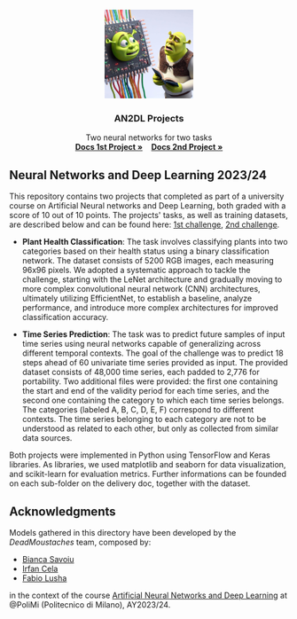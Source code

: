 <!-- PROJECT LOGO -->
<br />
<div align="center">
  <a href="https://github.com/othneildrew/Best-README-Template">
    <img src="images/logo_shrek.jpeg" alt="Logo" width="160" height="160">
  </a>

  <h3 align="center">AN2DL Projects</h3>

  <p align="center">
    Two neural networks for two tasks
    <br />
    <a href="https://github.com/AlessandroCogollo/AN2DL-Challenges-2023/blob/main/1st%20challenge/Report%20-%20Final%20Version.pdf"><strong>Docs 1st Project »</strong></a>&nbsp;&nbsp;&nbsp;&nbsp;<a href="https://github.com/othneildrew/Best-README-Template](https://github.com/AlessandroCogollo/AN2DL-Challenges-2023/blob/main/2nd%20challenge/Report.pdf)"><strong>Docs 2nd Project »</strong></a>
    <br />
    
  </p>
</div>

<!-- ABOUT THE PROJECT -->
## Neural Networks and Deep Learning 2023/24

This repository contains two projects that completed as part of a university course on Artificial Neural networks and Deep Learning, both graded with a score of 10 out of 10 points. The projects' tasks, as well as training datasets, are described below and can be found here: [1st challenge](https://codalab.lisn.upsaclay.fr/competitions/16514), [2nd challenge](https://codalab.lisn.upsaclay.fr/competitions/16514).

- **Plant Health Classification**: The task involves classifying plants into two categories based on their health status using a binary classification network. The dataset consists of 5200 RGB images, each measuring 96x96 pixels. We adopted a systematic approach to tackle the challenge, starting with the LeNet architecture and gradually moving to more complex convolutional neural network (CNN) architectures, ultimately utilizing EfficientNet, to establish a baseline, analyze performance, and introduce more complex architectures for improved classification accuracy.

- **Time Series Prediction**: The task was to predict future samples of input time series using neural networks capable of generalizing across different temporal contexts. The goal of the challenge was to predict 18 steps ahead of 60 univariate time series provided as input. The provided dataset consists of 48,000 time series, each padded to 2,776 for portability. Two additional files were provided: the first one containing the start and end of the validity period for each time series, and the second one containing the category to which each time series belongs. The categories (labeled A, B, C, D, E, F) correspond to different contexts. The time series belonging to each category are not to be understood as related to each other, but only as collected from similar data sources.

Both projects were implemented in Python using TensorFlow and Keras libraries. As libraries, we used matplotlib and seaborn for data visualization, and scikit-learn for evaluation metrics. Further informations can be founded on each sub-folder on the delivery doc, together with the dataset.

<!-- ACKNOWLEDGMENTS -->
## Acknowledgments

Models gathered in this directory have been developed by the *DeadMoustaches* team, composed by:

* [Bianca Savoiu](https://github.com/BiancaSavoiu)
* [Irfan Cela](https://github.com/IrfEazyBiancaSavoiu)
* [Fabio Lusha](https://github.com/FabioLusha)

in the context of the course [Artificial Neural Networks and Deep Learning](http://chrome.ws.dei.polimi.it/index.php?title=Artificial_Neural_Networks_and_Deep_Learning) at @PoliMi (Politecnico di Milano), AY2023/24.

